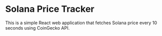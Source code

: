 # Solana Price Tracker

This is a simple React web application that fetches Solana price every 10 seconds using CoinGecko API.
